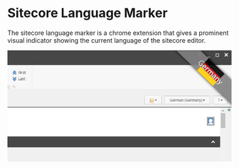 # Sitecore Language Marker

The sitecore language marker is a chrome extension that gives a prominent visual indicator showing the current language of the sitecore editor.

![Sitecore Language Marker Example](https://raw.githubusercontent.com/david-mills/sitecore-language-marker/master/screenshot.jpg)